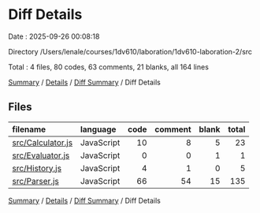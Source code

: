 # Diff Details

Date : 2025-09-26 00:08:18

Directory /Users/lenale/courses/1dv610/laboration/1dv610-laboration-2/src

Total : 4 files,  80 codes, 63 comments, 21 blanks, all 164 lines

[Summary](results.md) / [Details](details.md) / [Diff Summary](diff.md) / Diff Details

## Files
| filename | language | code | comment | blank | total |
| :--- | :--- | ---: | ---: | ---: | ---: |
| [src/Calculator.js](/src/Calculator.js) | JavaScript | 10 | 8 | 5 | 23 |
| [src/Evaluator.js](/src/Evaluator.js) | JavaScript | 0 | 0 | 1 | 1 |
| [src/History.js](/src/History.js) | JavaScript | 4 | 1 | 0 | 5 |
| [src/Parser.js](/src/Parser.js) | JavaScript | 66 | 54 | 15 | 135 |

[Summary](results.md) / [Details](details.md) / [Diff Summary](diff.md) / Diff Details